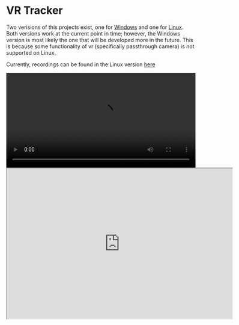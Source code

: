 # VR Tracker

Two verisions of this projects exist, one for [Windows](https://gitlab.liu.se/fribl68/index-pose-windows) and one for [Linux](https://gitlab.liu.se/fribl68/index-pose). Both versions work at the current point in time; however, the Windows version is most likely the one that will be developed more in the future. This is because some functionality of vr (specifically passthrough camera) is not supported on Linux.

Currently, recordings can be found in the Linux version [here](https://gitlab.liu.se/fribl68/index-pose/-/tree/master/good_recordings)

<video style="display:block; margin: 0 auto;width:100%;" controls>  
  <source src="https://youtu.be/F_WO01-Y7Ag" type="video/mp4"> 
</video>

<iframe
    src="https://www.youtube.com/embed/F_WO01-Y7Ag" 
    width="600"
    height="400"
    allowfullscreen="">
</iframe>
